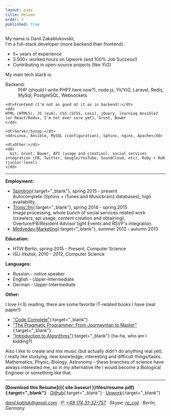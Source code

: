 ```yaml
---
layout: page
title: Resume
order: 2
published: true
---
```


My name is Danil Zakablukovskii,  
I'm a full-stack developer (more backend than frontend).

- 5+ years of experience
- 3.500+ worked hours on Upwork (and 100% Job Success!)
- Contributing in open-source projects (like Yii2)

My main tech stack is:
<dl>
    <dt>Backend:</dt>
    <dd>
    PHP (should I write PHP7 here now?), node.js, Yii/Yii2, Laravel, Redis, MySql, PostgreSQL, Websockets
    </dd>

    <dt>Frontend (I'm not as good at it as in backend):</dt>
    <dd>
    HTML (HTML5), JS (es6), CSS (SCSS, Less), jQuery, learning Ansible2 (or React/Redux, I'm not ever sure yet), Grunt, Bower
    </dd>

    <dt>Server/Sysop:</dt>
    <dd>Linux, Ansible, MySQL (configuration), Sphinx, nginx, Apache</dd>

    <dt>Other:</dt>
    <dd>
      Git, Grunt, Bower, API (usage and creation), social services integration (FB, Twitter, Google/YouTube, SoundCloud, etc), Ruby + RoR (junior-level)
    </dd>
</dl>

<hr/>

**Employment:**

- [Spinitron](http://spinitron.com/){:target="_blank"}, spring 2015 - present  
    Autocomplete (Sphinx + iTunes and Musicbrainz databases), high availability.
- [Tronic.fm](http://tronic.fm/){:target="_blank"}, spring 2014 - spring 2015  
    Image processing, whole bunch of social services related work (crawlers, api usage, content creation and obtaining), Overture/FB/Resident Advisor tight Events and RSVP's integration.
- [Medvedev Marketing](http://medvedevmarketing.ru/){:target="_blank"}, summer 2012 - autumn 2013

**Education:**

- HTW Berlin, spring 2015 - Present, Computer Science
- ISU Irkutsk, 2010 - 2012, Computer Science

**Languages:**

- Russian - native speaker
- English - Upper-Intermediate
- German - Upper-Intermediate

**Other:**

I love (<3) reading, there are some favorite IT-related books I have (real paper!):

- ["Code Complete"](http://www.amazon.com/gp/product/0735619670/){:target="_blank"}
- ["The Pragmatic Programmer: From Journeyman to Master"](http://www.amazon.com/gp/product/020161622X/){:target="_blank"}
- ["Introduction to Algorithms"](http://www.amazon.com/gp/product/0262033844/){:target="_blank"} (ha-ha, who am I kidding?)

Also I like to create and mix music (but actually didn't do anything real yet).  
I really like studying, new knowledge, interesting and difficult things/tasks.  
Mathematics, Physic, Biology, Astronomy - these branches of science have always interested me, so in my alternative life I would become a Biological Engineer or something like that.

<hr/>

**[Download this Resume]({{ site.baseurl }}files/resume.pdf){:target="_blank"}** ·
[Github](http://github.com/djagya){:target="_blank"} ·
[Upwork](http://www.upwork.com/o/profiles/users/_~01f7bfe08002f58952/){:target="_blank"}

<address>
  <a href="mailto:danil.kabluk@gmail.com">danil.kabluk@gmail.com</a> ·
  <abbr title="Phone">P:</abbr> <a href="tel:+491743132757">+49 174 31-32-757</a> ·
  Skype: <a href="skype:re_coil">re_coil</a> ·
  Berlin, Germany
</address>
